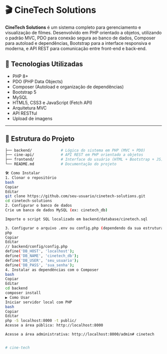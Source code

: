 # 🎬 CineTech Solutions



**CineTech Solutions** é um sistema completo para gerenciamento e visualização de filmes. Desenvolvido em PHP orientado a objetos, utilizando o padrão MVC, PDO para conexão segura ao banco de dados, Composer para autoload e dependências, Bootstrap para a interface responsiva e moderna, e API REST para comunicação entre front-end e back-end.



## 🧰 Tecnologias Utilizadas



- PHP 8+
- PDO (PHP Data Objects)
- Composer (Autoload e organização de dependências)
- Bootstrap 5
- MySQL
- HTML5, CSS3 e JavaScript (Fetch API)
- Arquitetura MVC
- API RESTful
- Upload de imagens

---

## 📁 Estrutura do Projeto

```bash
├── backend/             # Lógica do sistema em PHP (MVC + PDO)
├── cine-api/            # API REST em PHP orientado a objetos
├── frontend/            # Interface do usuário (HTML + Bootstrap + JS)
└── README.md            # Documentação do projeto

🛠️ Como Instalar
1. Clonar o repositório
bash
Copiar
Editar
git clone https://github.com/seu-usuario/cinetech-solutions.git
cd cinetech-solutions
2. Configurar o banco de dados
Crie um banco de dados MySQL (ex: cinetech_db)

Importe o script SQL localizado em backend/database/cinetech.sql

3. Configurar o arquivo .env ou config.php (dependendo da sua estrutura)
php
Copiar
Editar
// backend/config/config.php
define('DB_HOST', 'localhost');
define('DB_NAME', 'cinetech_db');
define('DB_USER', 'seu_usuario');
define('DB_PASS', 'sua_senha');
4. Instalar as dependências com o Composer
bash
Copiar
Editar
cd backend
composer install
▶️ Como Usar
Iniciar servidor local com PHP
bash
Copiar
Editar
php -S localhost:8000 -t public/
Acesse a área pública: http://localhost:8000

Acesse a área administrativa: http://localhost:8000/admin#   c i n e t e c h 
 
 
#   c i n e - t e c h  
 